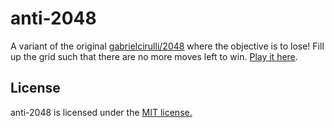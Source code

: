 anti-2048
=========

A variant of the original [gabrielcirulli/2048](https://github.com/gabrielecirulli/2048) where the objective is to lose! Fill up the grid such that there are no more moves left to win. [Play it here](http://darkstar112358.github.io/anti-2048/).

## License
anti-2048 is licensed under the [MIT license.](https://github.com/abhiskk/anti-2048/blob/master/LICENSE)
